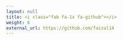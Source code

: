 ```yaml
---
layout: null
title: <i class="fab fa-1x fa-github"></i>
weight: 6
external_url: https://github.com/faizul14
---
```


